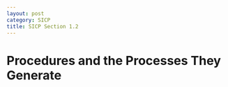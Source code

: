 ```yaml
---
layout: post
category: SICP
title: SICP Section 1.2
---
```


# Procedures and the Processes They Generate

